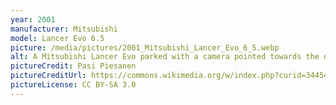 ```yaml
---
year: 2001
manufacturer: Mitsubishi
model: Lancer Evo 6.5
picture: /media/pictures/2001_Mitsubishi_Lancer_Evo_6_5.webp
alt: A Mitsubishi Lancer Evo parked with a camera pointed towards the drivers' side.
pictureCredit: Pasi Piesanen
pictureCreditUrl: https://commons.wikimedia.org/w/index.php?curid=3445488
pictureLicense: CC BY-SA 3.0
---
```

